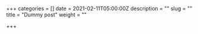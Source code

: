 +++
categories = []
date = 2021-02-11T05:00:00Z
description = ""
slug = ""
title = "Dummy post"
weight = ""

+++
